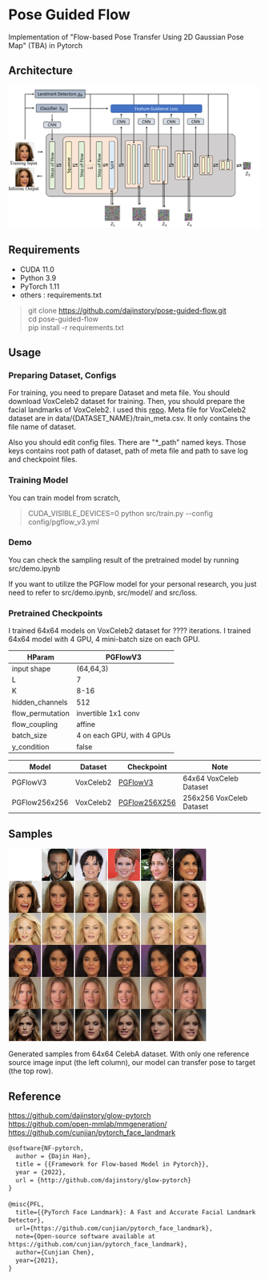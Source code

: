 # Pose Guided Flow

Implementation of "Flow-based Pose Transfer Using 2D Gaussian Pose Map" (TBA) in Pytorch

## Architecture

![Overall Architecture](doc/architecture.png)

## Requirements

- CUDA 11.0
- Python 3.9
- PyTorch 1.11
- others : requirements.txt

> git clone https://github.com/dajinstory/pose-guided-flow.git <br/>
> cd pose-guided-flow <br/>
> pip install -r requirements.txt <br/>

## Usage

### Preparing Dataset, Configs

For training, you need to prepare Dataset and meta file. You should download VoxCeleb2 dataset for training. Then, you should prepare the facial landmarks of VoxCeleb2. I used this [repo](https://github.com/cunjian/pytorch_face_landmark).  Meta file for VoxCeleb2 dataset are in data/{DATASET_NAME}/train_meta.csv. It only contains the file name of dataset. 

Also you should edit config files. There are "*_path" named keys. Those keys contains root path of dataset, path of meta file and path to save log and checkpoint files.

### Training Model

You can train model from scratch,
> CUDA_VISIBLE_DEVICES=0 python src/train.py --config config/pgflow_v3.yml <br/>

### Demo

You can check the sampling result of the pretrained model by running src/demo.ipynb

If you want to utilize the PGFlow model for your personal research, you just need to refer to src/demo.ipynb, src/model/ and src/loss.

### Pretrained Checkpoints

I trained 64x64 models on VoxCeleb2 dataset for ???? iterations. I trained 64x64 model with 4 GPU, 4 mini-batch size on each GPU. 

|      HParam       |          PGFlowV3             |
| ----------------- | ----------------------------- |
| input shape       | (64,64,3)                     |
| L                 | 7                             |
| K                 | 8-16                          |
| hidden_channels   | 512                           |
| flow_permutation  | invertible 1x1 conv           |
| flow_coupling     | affine                        |
| batch_size        | 4 on each GPU, with 4 GPUs    |
| y_condition       | false                         |

|     Model     |   Dataset   |                              Checkpoint                                     |          Note         |
| ------------- | ----------- | --------------------------------------------------------------------------- | --------------------- |
| PGFlowV3      | VoxCeleb2   | [PGFlowV3](TBA)         | 64x64 VoxCeleb Dataset   |
| PGFlow256x256 | VoxCeleb2   | [PGFlow256X256](TBA)    | 256x256 VoxCeleb Dataset      |

## Samples

![Samples from 64x64 CelebA](doc/samples_64x64_CelebA.png)

Generated samples from 64x64 CelebA dataset. With only one reference source image input (the left column), our model can transfer pose to target (the top row).


## Reference
https://github.com/dajinstory/glow-pytorch <br/>
https://github.com/open-mmlab/mmgeneration/ <br/>
https://github.com/cunjian/pytorch_face_landmark <br/>

```
@software{NF-pytorch,
  author = {Dajin Han},
  title = {{Framework for Flow-based Model in Pytorch}},
  year = {2022},
  url = {http://github.com/dajinstory/glow-pytorch}
}

@misc{PFL,
  title={{PyTorch Face Landmark}: A Fast and Accurate Facial Landmark Detector},
  url={https://github.com/cunjian/pytorch_face_landmark},
  note={Open-source software available at https://github.com/cunjian/pytorch_face_landmark},
  author={Cunjian Chen},
  year={2021},
}
```